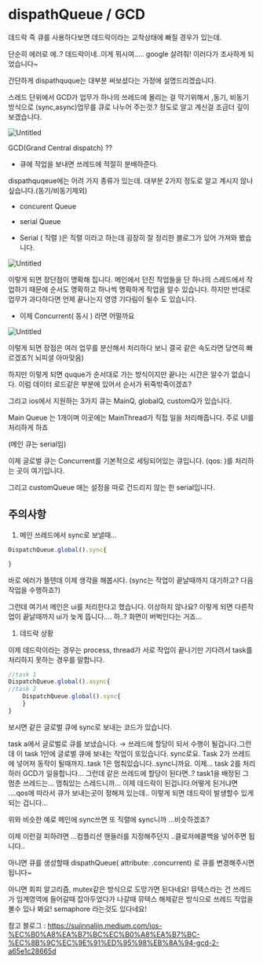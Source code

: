 # dispathQueue / GCD

데드락 즉 큐를 사용하다보면 데드락이라는 교착상태에 빠질 경우가 있는데.

단순히 에러로 에..? 데드락이네..이게 뭐시여..… google 살려줘!  이러다가 조사하게 되었습니다~

간단하게  dispathquque는 대부분 써보셨다는 가정에 설명드리겠습니다.

스레드 단위에서 GCD가 업무가 하나의 쓰레드에 몰리는 걸 막기위해서 ,동기, 비동기 방식으로 (sync,async)업무를 큐로 나누어 주는것.? 정도로 알고 계신걸 조금더 깊이 보겠습니다.

![Untitled](https://s3-us-west-2.amazonaws.com/secure.notion-static.com/431647ef-51c4-430d-bb39-1ab3bc1bcbda/Untitled.png)

GCD(Grand Central dispatch) ??

- 큐에 작업을 보내면 쓰레드에 적절히 분배하준다.

dispathquqeue에는 어려 가지 종류가 있는데. 대부분 2가지 정도로 알고 계시지 않나 싶습니다.(동기/비동기제외)

- concurent Queue
- serial Queue

- Serial ( 직렬 )은 직렬 이라고 하는데 굉장히 잘 정리한 블로그가 있어 가져와 봤습니다.

![Untitled](https://s3-us-west-2.amazonaws.com/secure.notion-static.com/0fca357f-8169-4457-8059-7dd52c3d11fd/Untitled.png)

이렇게 되면 장단점이 명확해 집니다. 메인에서 던진 작업들을 단 하나의 스레드에서 작업하기 때문에 순서도 명확하고 하나씩 명확하게 작업을 알수 있습니다. 하지만 반대로 업무가 과다하다면 언제 끝나는지 영영 기다림이 될수 도 있습니다.

- 이제 Concurrent( 동시 ) 라면 어떨까요

![Untitled](https://s3-us-west-2.amazonaws.com/secure.notion-static.com/77c250ac-5286-4aa1-aed5-80ede926ed51/Untitled.png)

이렇게 되면 장점은 여러 업무를 분산해서 처리하다 보니 결국 같은 속도라면 당연히 빠르겠죠?( 뇌피셜 아마맞음)

하지만 이렇게 되면 quque가  순서대로 가는 방식이지만 끝나는 시간은 알수가 없습니다. 이럼 데이터 로드같은 부분에 있어서 순서가 뒤죽밖죽이겠죠?

그리고 ios에서 지원하는 3가지 큐는 MainQ, globalQ, customQ가 있습니다.

 Main Queue 는 1개이며 이곳에는 MainThread가 직접 일을 처리해줍니다. 주로 UI를 처리하게 하죠

(메인 큐는 serial임)

이제 글로벌 큐는 Concurrent를 기본적으로 세팅되어있는 큐입니다. (qos: )를 처리하는 곳이 여기입니다.

그리고 customQueue 애는 설정을 따로 건드리지 않는 한 serial입니다.

## 주의사항

1. 메인 쓰레드에서 sync로 보낼때…

```jsx
DispatchQueue.global().sync{

}
```

바로 에러가 뜰텐데 이제 생각을 해봅시다. (sync는  작업이 끝날때까지 대기하고? 다음작업을 수행하죠?)

그런데 여기서 메인은 ui를 처리한다고 했습니다. 이상하지 않나요? 이렇게 되면 다른작업이 끝날때까지 ui가 늦게 뜹니다…. 하..? 화면이 버벅인다는 거죠…

1. 데드락 상황

이제 데드락이라는 경우는 process, thread가 서로 작업이 끝나기만 기다려서 task를 처리하지 못하는 경우를 말합니다.

```jsx
//task 1
DispatchQueue.global().async{
//task 2
	DispatchQueue.global().sync{
	}	
}
```

보시면 같은 글로벌 큐에 sync로 보내는 코드가 있습니다.

task a에서 글로벌로 큐를 보냈습니다. → 쓰레드에 할당이 되서 수행이 될겁니다.그런데 이  task 1안에 글로벌 큐에 보내는 작업이 또있습니다. sync로요. Task 2가 쓰레드에 넣어져 동작이 될때까지..task 1은 멈춰있습니다..sync니까요.  이제… task 2를 처리하러  GCD가 일을합니다… 그런데 같은 쓰레드에 할당이 된다면..? task1을 배정된 그 멈춘 쓰레드는… 멈춰있는 스레드니까… 이제 데드락이 된겁니다.어떻게 된거냐면 ….qos에 따라서 큐가 보내는곳이 정해져 있는데.. 이렇게 되면 데드락이 발생할수 있게 되는 겁니다…

위와 비슷한 예로 메인에 sync쓰면 또 직렬에 sync니까 …비슷하겠죠?

이제 이런걸 피하려면 …컴플리션 핸들러를 지정해주던지 ..클로저에콜백을 넣어주면 됩니다..

아니면 큐를 생성할때  dispathQueue( attribute: .concurrent)  로 큐를 변경해주시면 됩니다~

아니면 회피 알고리즘, mutex같은 방식으로 도망가면 된다네요! 뮤텍스라는 건 쓰레드가 임계영역에 들어갈때 잡아두었다가 나갈때 뮤텍스 해제같은 방식으로 쓰레드 작업을 볼수 있나 봐요! semaphore 라는것도 있다네요!

참고 블로그 : https://sujinnaljin.medium.com/ios-%EC%B0%A8%EA%B7%BC%EC%B0%A8%EA%B7%BC-%EC%8B%9C%EC%9E%91%ED%95%98%EB%8A%94-gcd-2-a65e1c28665d
